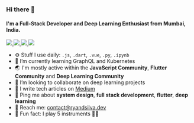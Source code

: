 ### Hi there 👋

#### I'm a Full-Stack Developer and Deep Learning Enthusiast from Mumbai, India.

<a href="https://www.ryandsilva.dev/" target="_blank">
  <img src="https://img.shields.io/badge/website-%23E34F26.svg?&style=for-the-badge" />
</a> 

<a href="https://twitter.com/ryan_dsilva98" target="_blank">
  <img src="https://img.shields.io/badge/twitter-%231DA1F2.svg?&style=for-the-badge&logo=twitter&logoColor=white" />
</a> 

<a href="https://www.linkedin.com/in/ryan-dsilva/" target="_blank">
  <img src="https://img.shields.io/badge/linkedin-%230077B5.svg?&style=for-the-badge&logo=linkedin&logoColor=white" />
</a> 

<a href="https://medium.com/@ryan.dsilva" target="_blank">
  <img src="https://img.shields.io/badge/medium-%2312100E.svg?&style=for-the-badge&logo=medium&logoColor=white" />
</a>

<br>

- ⚙️ Stuff I use daily: `.js`, `.dart`, `.vue`, `.py`, `.ipynb`
- 🌱 I’m currently learning GraphQL and Kubernetes
- 🌏 I'm mostly active within the **JavaScript Community**, **Flutter Community** and **Deep Learning Community**
- 👯 I’m looking to collaborate on deep learning projects
- 📖 I write tech articles on [Medium](https://medium.com/@ryan.dsilva)
- 💬 Ping me about **system design**, **full stack development**, **flutter**, **deep learning**
- 📧 Reach me: [contact@ryandsilva.dev](mailto:contact@ryandsilva.dev)
- 🌟 Fun fact: I play 5 instruments 🎸🎹
